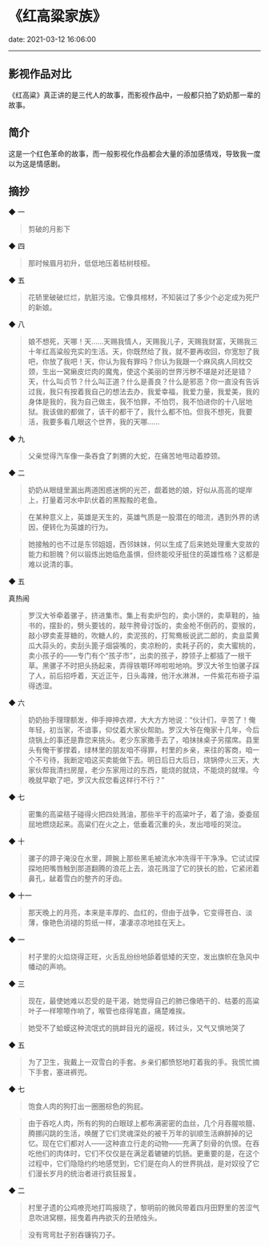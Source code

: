# 《红高粱家族》
date: 2021-03-12 16:06:00

---

## 影视作品对比

《红高粱》真正讲的是三代人的故事，而影视作品中，一般都只拍了奶奶那一辈的故事。

## 简介

这是一个红色革命的故事，而一般影视化作品都会大量的添加感情戏，导致我一度以为这是情感剧。

## 摘抄

◆ 一

> 剪破的月影下

◆ 四

> 那时候眉月初升，低低地压着枯树枝桠。

◆ 五

> 花轿里破破烂烂，肮脏污浊。它像具棺材，不知装过了多少个必定成为死尸的新娘。

◆ 八

> 娘不想死，天哪！天……天赐我情人，天赐我儿子，天赐我财富，天赐我三十年红高粱般充实的生活。天，你既然给了我，就不要再收回，你宽恕了我吧，你放了我吧！天，你认为我有罪吗？你认为我跟一个麻风病人同枕交颈，生出一窝癞皮烂肉的魔鬼，使这个美丽的世界污秽不堪是对还是错？天，什么叫贞节？什么叫正道？什么是善良？什么是邪恶？你一直没有告诉过我，我只有按着我自己的想法去办，我爱幸福，我爱力量，我爱美，我的身体是我的，我为自己做主，我不怕罪，不怕罚，我不怕进你的十八层地狱。我该做的都做了，该干的都干了，我什么都不怕。但我不想死，我要活，我要多看几眼这个世界，我的天哪……

◆ 九

> 父亲觉得汽车像一条吞食了刺猬的大蛇，在痛苦地甩动着脖颈。

◆ 二

> 奶奶从眼缝里漏出两道困惑迷惘的光芒，觑着她的娘，好似从高高的堤岸上，打量着河水中趴伏着的黑黢黢的老鱼。

> 在某种意义上，英雄是天生的，英雄气质是一股潜在的暗流，遇到外界的诱因，便转化为英雄的行为。

> 她接触的也不过是东邻姐姐，西邻妹妹，何以生成了后来她处理重大变故的能力和胆魄？何以锻炼出她临危虽惧，但终能咬牙挺住的英雄性格？这都是难以说清的事。

◆ 五

真热闹

> 罗汉大爷牵着骡子，挤进集市。集上有卖炉包的，卖小饼的，卖草鞋的，抽书的，摆卦的，劈头要钱的，敲牛胯骨讨饭的，卖金枪不倒药的，耍猴的，敲小锣卖麦芽糖的，吹糖人的，卖泥孩的，打鸳鸯板说武二郎的，卖韭菜黄瓜大蒜头的，卖刮头篦子烟袋嘴的，卖凉粉的，卖耗子药的，卖大蜜桃的，卖小孩子的——专门有个“孩子市”，出卖的孩子，脖领子上都插了一根干草。黑骡子不时把头扬起来，弄得铁嚼环哗啦啦地响。罗汉大爷生怕骡子踩了人，前后招呼着，天近正午，日头毒辣，他汗水淋淋，一件紫花布褂子溻得透湿。

◆ 六

> 奶奶抬手理理额发，伸手抻抻衣襟，大大方方地说：“伙计们，辛苦了！俺年轻，初当家，不谙事，仰仗着大家伙帮助。罗汉大爷在俺家十几年，今后烧锅上的事还是靠您来挑头。老少东家撒手去了，咱抹抹桌子另摆席。县里头有俺干爹撑着，绿林里的朋友咱不得罪，村里的乡亲，来往的客商，咱一个不亏待，我断定咱这买卖能做下去。明日后日大后日，烧锅停火三天，大家伙帮我清扫房屋，老少东家用过的东西，能烧的就烧，不能烧的就埋。今晚就早歇了吧，罗汉大叔您看这样行不行？”

◆ 七

> 密集的高粱秸子碰得火把四处溅油，那些半干的高粱叶子，着了油，委委屈屈地燃烧起来。高粱们在火之上，低垂着沉重的头，发出喑哑的哭泣。

◆ 十

> 骡子的蹄子淹没在水里，蹄腕上那些黑毛被流水冲冼得干干净净。它试试探探地把嘴唇触到那道翻腾的浪花上去，浪花溅湿了它的狭长的脸，它紧闭着鼻孔，龇着雪白的整齐的牙齿。

◆ 十一

> 那天晚上的月亮，本来是丰厚的、血红的，但由于战争，它变得苍白、淡薄，像艳色消褪的剪纸一样，凄凄凉凉地挂在天上。

◆ 一

> 村子里的火焰烧得正旺，火舌乱纷纷地舔着低矮的天空，发出旗帜在急风中幡动的声响。

◆ 三

> 现在，最使她难以忍受的是干渴，她觉得自己的肺已像晒干的、枯萎的高粱叶子一样嚓嚓作响了，喉管也痉得笔直，痛楚难挨。

> 她受不了蛤蟆这种流氓式的挑衅目光的逼视，转过头，又气又惧地哭了

◆ 五

> 为了卫生，我戴上一双雪白的手套。乡亲们都愤怒地盯着我的手。我慌忙摘下手套，塞进裤兜。

◆ 七

> 饱食人肉的狗打出一圈圈棕色的狗屁。

> 由于吞吃人肉，所有的狗的白眼球上都布满密密的血丝，几个月吞腥啖膻、腾挪闪跳的生活，唤醒了它们灵魂深处的被千万年的驯顺生活麻醉掉的记忆。现在它们都对人——这种直立行走的动物——充满了刻骨的仇恨。在吞吃他们的肉体时，它们不仅仅是在满足着辘辘的饥肠。更重要的是，在这个过程中，它们隐隐约约地感觉到，它们是在向人的世界挑战，是对奴役了它们漫长岁月的统治者进行疯狂报复。

◆ 二

> 村里孑遗的公鸡嘹亮地打鸣报晓了，黎明前的微风带着四月田野里的苦涩气息吹进窝棚，摇曳着冉冉欲灭的丑陋烛头。

> 没有弯弯肚子别吞镰钩刀子。


